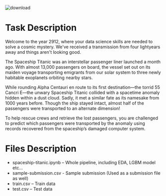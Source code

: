 ![download](https://user-images.githubusercontent.com/44932745/209876580-0b54a4b4-a903-4ca1-842a-224dab9bbbb7.png)


# Task Description
Welcome to the year 2912, where your data science skills are needed to solve a cosmic mystery. We've received a transmission from four lightyears away and things aren't looking good.

The Spaceship Titanic was an interstellar passenger liner launched a month ago. With almost 13,000 passengers on board, the vessel set out on its maiden voyage transporting emigrants from our solar system to three newly habitable exoplanets orbiting nearby stars.

While rounding Alpha Centauri en route to its first destination—the torrid 55 Cancri E—the unwary Spaceship Titanic collided with a spacetime anomaly hidden within a dust cloud. Sadly, it met a similar fate as its namesake from 1000 years before. Though the ship stayed intact, almost half of the passengers were transported to an alternate dimension!

To help rescue crews and retrieve the lost passengers, you are challenged to predict which passengers were transported by the anomaly using records recovered from the spaceship’s damaged computer system.


# Files Description
- spaceship-titanic.ipynb – Whole pipeline, including EDA, LGBM model etc...
- sample-submission.csv - Sample submission (Used as a submission file as well)
- train.csv – Train data
- test.csv – Test data
